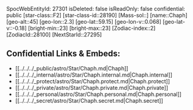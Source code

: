 ﻿---
location: [59.15,2.3,45]
type: Star
tags:
- astro/Star

---
SpocWebEntityId: 27301
isDeleted: false
isReadOnly: false
confidential: public
[star-class::F2]
[star-class-id::28190]
[Mass-sol::]
[name::Chaph]
[geo-alt::45]
[geo-lon::2.3]
[geo-lat::59.15]
[geo-lon-v::0.068]
[geo-lat-v::-0.18]
[bright-min::23]
[bright-max::23]
[Zodiac-index::2]
[ZodiacId::28100]
[NextStarId::27295]



## Confidential Links & Embeds: 
- [[../../../_public/astro/Star/Chaph.md|Chaph]] 
- [[../../../_internal/astro/Star/Chaph.internal.md|Chaph.internal]] 
- [[../../../_protect/astro/Star/Chaph.protect.md|Chaph.protect]] 
- [[../../../_private/astro/Star/Chaph.private.md|Chaph.private]] 
- [[../../../_personal/astro/Star/Chaph.personal.md|Chaph.personal]] 
- [[../../../_secret/astro/Star/Chaph.secret.md|Chaph.secret]]


